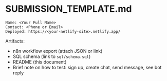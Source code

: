 # SUBMISSION_TEMPLATE.md

```
Name: <Your Full Name>
Contact: <Phone or Email>
Deployed: https://<your-netlify-site>.netlify.app/
```

Artifacts:
- n8n workflow export (attach JSON or link)
- SQL schema (link to `sql/schema.sql`)
- README (this document)
- Brief note on how to test: sign up, create chat, send message, see bot reply
